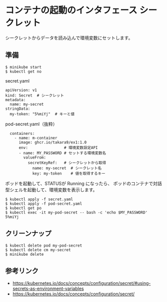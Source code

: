 # コンテナの起動のインタフェース シークレット
シークレットからデータを読み込んで環境変数にセットします。


## 準備
```
$ minikube start
$ kubectl get no
```

secret.yaml
```
apiVersion: v1
kind: Secret  # シークレット
metadata:
  name: my-secret
stringData:
  my-token: "5%miYj"  # キーと値
```

pod-secret.yaml（抜粋）
```
  containers:
    - name: m-container
      image: ghcr.io/takara9/ex1:1.0
      env:                # 環境変数設定API
      - name: MY_PASSWORD # セットする環境変数名
        valueFrom:
          secretKeyRef:   # シークレットから取得
            name: my-secret  # シークレット名
            key: my-token    # 値を取得するキー
```

ポッドを起動して、STATUSが Running になったら、
ポッドのコンテナで対話型シェルを起動して、環境変数を表示します。
```
$ kubectl apply -f secret.yaml
$ kubectl apply -f pod-secret.yaml 
$ kubectl get po 
$ kubectl exec -it my-pod-secret -- bash -c 'echo $MY_PASSWORD'
5%miYj
```


## クリーンナップ
```
$ kubectl delete pod my-pod-secret
$ kubectl delete cm my-secret
$ minikube delete
```


## 参考リンク
- https://kubernetes.io/docs/concepts/configuration/secret/#using-secrets-as-environment-variables
- https://kubernetes.io/docs/concepts/configuration/secret/
